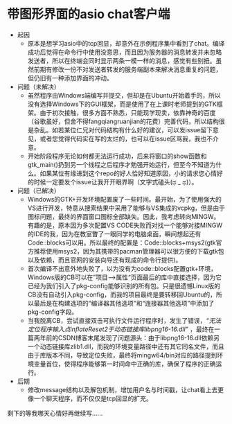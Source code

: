 # 带图形界面的asio chat客户端
* 起因
  * 原本是想学习asio中的tcp回显，却意外在示例程序集中看到了chat。编译成功后觉得在命令行中使用没意思，而且因为服务器的消息转发并未忽略发送者，所以在终端会同时显示两条一模一样的消息，感觉有些别扭。虽然前期有修改一份不对发送者转发的服务端副本来解决消息重复的问题，但仍旧有一种添加界面的冲动。
* 问题（未解决）
  * 虽然程序由Windows端编写并提交，但却是在Ubuntu开始着手的，所以没有选择Windows下的GUI框架，而是使用了在上课时老师提到的GTK框架。由于初次接触，很多方面不熟悉，只能现学现卖，依靠神奇的百度（谷歌虽好，但舍不得fangqiangruanjian的花费）完善代码，所以结构很是杂乱。如若某位仁兄对代码结构有什么好的建议，可以发issue留下意见，或者您觉得代码实在写的太烂的，也可以在issue区骂我，我也不介意。
  * 开始阶段程序无论如何都无法运行成功，后来将窗口的show函数和gtk_main()扔到另一个线程之后程序才勉强开始运行，但至今不知道为什么。如果某位有缘进到这个repo的好人恰好知道原因，小的请求您心情好的时候一定要发个issue让我开开眼界啊（文字式磕头(ಥ _ ಥ)）。
* 问题（已解决）
  * Windows的GTK+开发环境配置废了一些时间。最开始，为了使用强大的VS进行开发，特意从搜索结果中采用了能够与VS集成的vcpkg，但是由于图标问题，最终的界面窗口图标全部缺失。因此，我考虑转向MINGW。有趣的是，原本因为多次配置VS CODE失败而对找一个能够对接MINGW的IDE的我，因为在教室瞥了一眼同学的电脑桌面，瞬间想起还有Code::blocks可以用。所以最终的配置是：Code::blocks+msys2(gtk官方推荐使用msys2，因为其携带的pacman管理器可以很方便的下载gtk包以及依赖，而且官网的安装向导还有现成的命令行提供)。
  * 首次编译不出意外地失败了，以为没有为code::blocks配置gtk+环境，Windows版的CB可以在”项目——>属性“页面最后的库中直接选择，因为它已经为我们引入了pkg-config能够识别的所有包。只是很遗憾Linux版的CB没有自动引入pkg-config，而我的项目最终是要转移回Ubuntu的，所以最后是在构建选项的“编译器其他选项”和“连接器其他选项”中添加了pkg-config字段。
  * 当我脱离CB，尝试直接双击可执行文件运行程序时，发生了错误，*“无法定位程序输入点inflateReset2于动态链接库libpng16-16.dll”* ，最终在一篇两年前的CSDN博客末尾发现了问题源头：由于libpng16-16.dll依赖另一个动态链接库zlib1.dll，而我的环境变量路径中还有其它同名文件，而且由于库版本不同，导致定位失败，最终将mingw64/bin对应的路径提到环境变量首位，使得程序能够第一时间命中正确的库，确保了程序的正确运行。
* 后期
  * 修改message结构以及解包机制，增加用户名与时间戳，让chat看上去更像一个聊天程序，而不仅仅是tcp回显的扩充。

剩下的等我哪天心情好再继续写......
